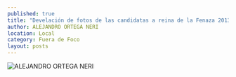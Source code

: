 ```yaml
---
published: true
title: "Develación de fotos de las candidatas a reina de la Fenaza 2013, en jardín Independencia"
author: ALEJANDRO ORTEGA NERI
location: Local
category: Fuera de Foco
layout: posts
---
```


![ALEJANDRO ORTEGA NERI](http://i.imgur.com/8Qa6G0wm.jpg)
